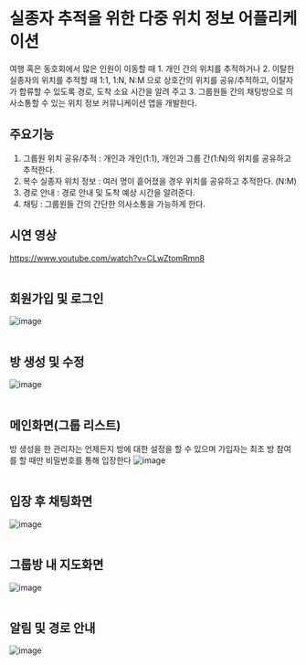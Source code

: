 # 실종자 추적을 위한 다중 위치 정보 어플리케이션

여행 혹은 동호회에서 많은 인원이 이동할 때 1. 개인 간의 위치를 추적하거나 2. 이탈한 실종자의 위치를 추적할 때 1:1, 1:N, N:M 으로 상호간의 위치를 공유/추적하고, 이탈자가 합류할 수 있도록 경로, 도착 소요 시간을 알려 주고 3. 그룹원들 간의 채팅방으로 의사소통할 수 있는 위치 정보 커뮤니케이션 앱을 개발한다.

## 주요기능
1. 그룹원 위치 공유/추적 : 개인과 개인(1:1), 개인과 그룹 간(1:N)의 위치를 공유하고 추적한다.
2. 복수 실종자 위치 정보 : 여러 명이 흩어졌을 경우 위치를 공유하고 추적한다. (N:M)
3. 경로 안내 : 경로 안내 및 도착 예상 시간을 알려준다.
5. 채팅 : 그룹원들 간의 간단한 의사소통을 가능하게 한다.

## 시연 영상
https://www.youtube.com/watch?v=CLwZtomRmn8
<br></br>
## 회원가입 및 로그인
![image](https://github.com/Ganghyungoo/Echoloc/assets/104668071/284e781c-4dc2-4395-9489-e97291ac031c)
<br></br>
## 방 생성 및 수정
![image](https://github.com/Ganghyungoo/Echoloc/assets/104668071/71431216-205c-442f-ac1f-c37640986bc4)
<br></br>
## 메인화면(그룹 리스트)
방 생성을 한 관리자는 언제든지 방에 대한 설정을 할 수 있으며 가입자는 최초 방 참여를 할 때만 비밀번호를 통해 입장한다
![image](https://github.com/Ganghyungoo/Echoloc/assets/104668071/09d4f054-c65c-49c7-b3e5-bdd8eb79b1df)
<br></br>
## 입장 후 채팅화면
![image](https://github.com/Ganghyungoo/Echoloc/assets/104668071/c2c1877a-9d1a-40d8-ac09-9e3e4d4104b8)
<br></br>
## 그룹방 내 지도화면
![image](https://github.com/Ganghyungoo/Echoloc/assets/104668071/b4d80ad6-2095-456b-b7d0-ca5caf2620ee)
<br></br>
## 알림 및 경로 안내
![image](https://github.com/Ganghyungoo/Echoloc/assets/104668071/ec4c1457-d93a-483d-b3fd-ab7c7689ad90)




